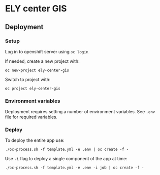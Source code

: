 # ELY center GIS

## Deployment

### Setup

Log in to openshift server using `oc login`.

If needed, create a new project with:

`oc new-project ely-center-gis`

Switch to project with:

`oc project ely-center-gis`

### Environment variables

Deployment requires setting a number of environment variables. See `.env` file
for required variables.

### Deploy

To deploy the entire app use:
 
`./oc-process.sh -f template.yml -e .env | oc create -f -`

Use `-i` flag to deploy a single component of the app at time:

`./oc-process.sh -f template.yml -e .env -i job | oc create -f -`
